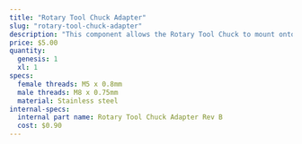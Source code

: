 ```yaml
---
title: "Rotary Tool Chuck Adapter"
slug: "rotary-tool-chuck-adapter"
description: "This component allows the Rotary Tool Chuck to mount onto the Rotary Tool's M5 Shaft Adapter."
price: $5.00
quantity:
  genesis: 1
  xl: 1
specs:
  female threads: M5 x 0.8mm
  male threads: M8 x 0.75mm
  material: Stainless steel
internal-specs:
  internal part name: Rotary Tool Chuck Adapter Rev B
  cost: $0.90
---
```

